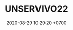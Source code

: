 ---
layout: 
permalink: /team/:title.html
categories: follow
maincover: /assets/avatars/male1.webp
tickets: 1
date: 2020-08-29 10:29:20 +0700
title: UNSERVIVO22
vip: #/assets/mis/vip.png
sub: #/assets/mis/sub.png
gift: #/assets/mis/gift.png
bits: #/assets/mis/bits.png
---